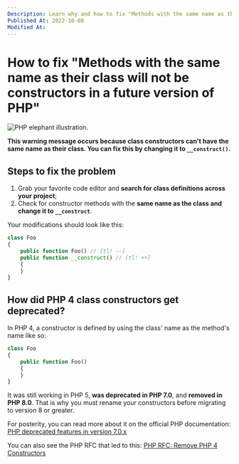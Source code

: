 ```yaml
---
Description: Learn why and how to fix "Methods with the same name as their class will not be constructors in a future version of PHP" warnings.
Published At: 2022-10-08
Modified At:
---
```


# How to fix "Methods with the same name as their class will not be constructors in a future version of PHP"

![PHP elephant illustration.](https://res.cloudinary.com/benjamin-crozat/image/upload/dpr_auto,f_auto,q_auto,w_auto/v1664415791/phpelite.com/php-elephant_y0ft3h_cmb1oc.jpg)

**This warning message occurs because class constructors can't have the same name as their class. You can fix this by changing it to `__construct()`.**	

## Steps to fix the problem

1. Grab your favorite code editor and **search for class definitions across your project**;
2. Check for constructor methods with the **same name as the class and change it to `__construct`**.

Your modifications should look like this:

```php
class Foo
{
    public function Foo() // [tl! --]
    public function __construct() // [tl! ++]
    {
    }
}
```

## How did PHP 4 class constructors get deprecated?

In PHP 4, a constructor is defined by using the class' name as the method's name like so:

```php
class Foo
{
    public function Foo()
    {
    }
}
```

It was still working in PHP 5, **was deprecated in PHP 7.0**, and **removed in PHP 8.0**. That is why you must rename your constructors before migrating to version 8 or greater.

For posterity, you can read more about it on the official PHP documentation: [PHP deprecated features in version 7.0.x](https://www.php.net/manual/en/migration70.deprecated.php#migration70.deprecated.php4-constructors)

You can also see the PHP RFC that led to this: [PHP RFC: Remove PHP 4 Constructors](https://wiki.php.net/rfc/remove_php4_constructors)
